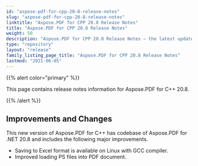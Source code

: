 ```yaml
---
id: "aspose-pdf-for-cpp-20-8-release-notes"
slug: "aspose-pdf-for-cpp-20-8-release-notes"
linktitle: "Aspose.PDF for CPP 20.8 Release Notes"
title: "Aspose.PDF for CPP 20.8 Release Notes"
weight: 50
description: "Aspose.PDF for CPP 20.8 Release Notes – the latest updates and fixes."
type: "repository"
layout: "release"
family_listing_page_title: "Aspose.PDF for CPP 20.8 Release Notes"
lastmod: "2021-06-05"
---
```


{{% alert color="primary" %}}

This page contains release notes information for Aspose.PDF for C++ 20.8.

{{% /alert %}}

## **Improvements and Changes**

This new version of Aspose.PDF for C++ has codebase of Aspose.PDF for .NET 20.8 and includes the following major improvements.

 * Saving to Excel format is available on Linux with GCC compiler.
 * Improved loading PS files into PDF document.
